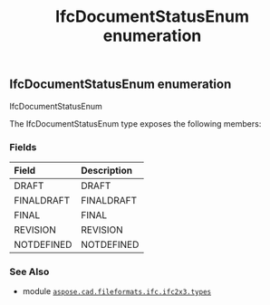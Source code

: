 ﻿---
title: IfcDocumentStatusEnum enumeration
second_title: Aspose.CAD for Python via .NET API References
description: 
type: docs
weight: 2080
url: /aspose.cad.fileformats.ifc.ifc2x3.types/ifcdocumentstatusenum/
is_root: false
---

## IfcDocumentStatusEnum enumeration

IfcDocumentStatusEnum



The IfcDocumentStatusEnum type exposes the following members:

### Fields
| Field | Description |
| :- | :- |
| DRAFT | DRAFT |
| FINALDRAFT | FINALDRAFT |
| FINAL | FINAL |
| REVISION | REVISION |
| NOTDEFINED | NOTDEFINED |



### See Also
* module [`aspose.cad.fileformats.ifc.ifc2x3.types`](..)
